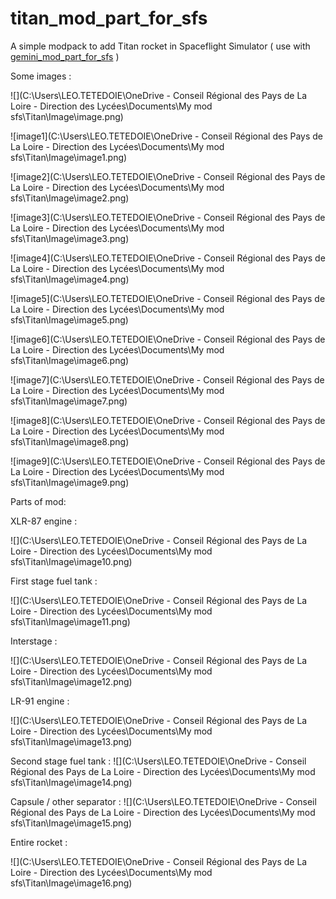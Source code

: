 # titan_mod_part_for_sfs
A simple modpack to add Titan rocket in Spaceflight Simulator ( use with [gemini_mod_part_for_sfs](https://github.com/Cryptowave2-0/gemini_mod_part_for_sfs) )

Some images :

![](C:\Users\LEO.TETEDOIE\OneDrive - Conseil Régional des Pays de La Loire - Direction des Lycées\Documents\My mod sfs\Titan\Image\image.png)

![image1](C:\Users\LEO.TETEDOIE\OneDrive - Conseil Régional des Pays de La Loire - Direction des Lycées\Documents\My mod sfs\Titan\Image\image1.png)

![image2](C:\Users\LEO.TETEDOIE\OneDrive - Conseil Régional des Pays de La Loire - Direction des Lycées\Documents\My mod sfs\Titan\Image\image2.png)

![image3](C:\Users\LEO.TETEDOIE\OneDrive - Conseil Régional des Pays de La Loire - Direction des Lycées\Documents\My mod sfs\Titan\Image\image3.png)

![image4](C:\Users\LEO.TETEDOIE\OneDrive - Conseil Régional des Pays de La Loire - Direction des Lycées\Documents\My mod sfs\Titan\Image\image4.png)

![image5](C:\Users\LEO.TETEDOIE\OneDrive - Conseil Régional des Pays de La Loire - Direction des Lycées\Documents\My mod sfs\Titan\Image\image5.png)

![image6](C:\Users\LEO.TETEDOIE\OneDrive - Conseil Régional des Pays de La Loire - Direction des Lycées\Documents\My mod sfs\Titan\Image\image6.png)

![image7](C:\Users\LEO.TETEDOIE\OneDrive - Conseil Régional des Pays de La Loire - Direction des Lycées\Documents\My mod sfs\Titan\Image\image7.png)

![image8](C:\Users\LEO.TETEDOIE\OneDrive - Conseil Régional des Pays de La Loire - Direction des Lycées\Documents\My mod sfs\Titan\Image\image8.png)

![image9](C:\Users\LEO.TETEDOIE\OneDrive - Conseil Régional des Pays de La Loire - Direction des Lycées\Documents\My mod sfs\Titan\Image\image9.png)

Parts of mod:

XLR-87 engine :

![](C:\Users\LEO.TETEDOIE\OneDrive - Conseil Régional des Pays de La Loire - Direction des Lycées\Documents\My mod sfs\Titan\Image\image10.png)

First stage fuel tank :

![](C:\Users\LEO.TETEDOIE\OneDrive - Conseil Régional des Pays de La Loire - Direction des Lycées\Documents\My mod sfs\Titan\Image\image11.png)

Interstage :

![](C:\Users\LEO.TETEDOIE\OneDrive - Conseil Régional des Pays de La Loire - Direction des Lycées\Documents\My mod sfs\Titan\Image\image12.png)

LR-91 engine :

![](C:\Users\LEO.TETEDOIE\OneDrive - Conseil Régional des Pays de La Loire - Direction des Lycées\Documents\My mod sfs\Titan\Image\image13.png)

Second stage fuel tank :
![](C:\Users\LEO.TETEDOIE\OneDrive - Conseil Régional des Pays de La Loire - Direction des Lycées\Documents\My mod sfs\Titan\Image\image14.png)

Capsule / other separator :
![](C:\Users\LEO.TETEDOIE\OneDrive - Conseil Régional des Pays de La Loire - Direction des Lycées\Documents\My mod sfs\Titan\Image\image15.png)

Entire rocket :

![](C:\Users\LEO.TETEDOIE\OneDrive - Conseil Régional des Pays de La Loire - Direction des Lycées\Documents\My mod sfs\Titan\Image\image16.png)